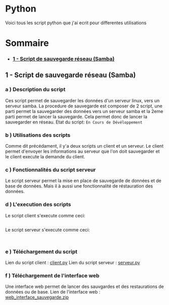 # Python
Voici tous les script python que j'ai ecrit pour differentes utilisations

# Sommaire
* ### [1 - Script de sauvegarde réseau (Samba)]()

## 1 - Script de sauvegarde réseau (Samba)
### a ) Description du script
Ces script permet de sauvegarder les données d'un serveur linux, vers un serveur samba. La procedure de sauvegarde est composer de 2 script, une parti permet la sauvegarder des données vers un serveur samba et la 2eme parti permet de lancer la sauvegarde. Cela permet donc de lancer la sauvegarder en réseau. 
Etat du script: `En Cours de Dévéloppement`

### b ) Utilisations des scripts
Comme dit précédament, il y'a deux scripts un client et un serveur. Le client permet d'envoyer les informations au serveur que l'on doit sauvegarder et le client execute la demande du client.

### c ) Fonctionnalités du script serveur
Le script serveur permet la mise en place de sauvegarde de données et de base de données. Mais il à aussi une fonctionnalité de réstauration des données. 

### d ) L'execution des scripts
Le script client s'execute comme ceci:
```

```

Le script serveur s'execute comme ceci:
```


```

### e ) Téléchargement du script
Lien du script client : [client.py]()
Lien du script serveur : [serveur.py]()

### f ) Téléchargement de l'interface web
Une interface web permet de lancer des sauvgardes et des restaurations de données ou de base.
Lien de l'interface web : [web_interface_sauvegarde.zip]()
